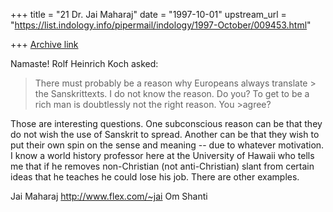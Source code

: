 +++
title = "21 Dr. Jai Maharaj"
date = "1997-10-01"
upstream_url = "https://list.indology.info/pipermail/indology/1997-October/009453.html"

+++
[Archive link](https://list.indology.info/pipermail/indology/1997-October/009453.html)

Namaste!
Rolf Heinrich Koch <roheko at CLASSIC.MSN.COM> asked:
> There must probably be a reason why Europeans always translate > the
Sanskrittexts. I do not know the reason. Do you?
>To get to be a rich man is doubtlessly not the right reason. You >agree?


Those are interesting questions.  One subconscious reason can be that they
do not wish the use of Sanskrit to spread.  Another can be that they wish to
put their own spin on the sense and meaning -- due to whatever motivation.
I know a world history professor here at the University of Hawaii who tells
me that if he removes non-Christian (not anti-Christian) slant from certain
ideas that he teaches he could lose his job. There are other examples.

Jai Maharaj
http://www.flex.com/~jai
Om Shanti



